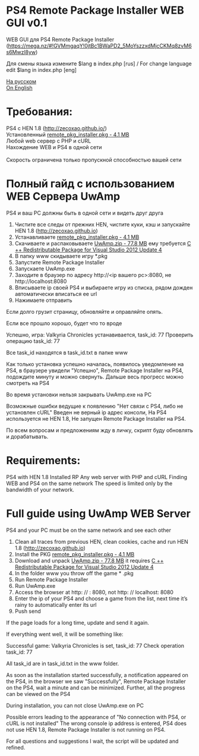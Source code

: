 # PS4 Remote Package Installer WEB GUI v0.1

WEB GUI для PS4 Remote Package Installer (https://mega.nz/#!GVMmgaqY!0jtBc1BWaPD2_5MoYszzxdMjcCKMq8zvM6s6Mwzl8yw)<br />

Для смены языка измените $lang в index.php [rus]  / For change language edit $lang in index.php [eng]

[На русском](https://github.com/Sc0rpion/RPI_GUI#%D1%82%D1%80%D0%B5%D0%B1%D0%BE%D0%B2%D0%B0%D0%BD%D0%B8%D1%8F) <br>
[On English](https://github.com/Sc0rpion/RPI_GUI#requirements)

# Требования:
PS4 с HEN 1.8 (http://zecoxao.github.io/) <br />
Установленный [remote_pkg_installer.pkg - 4.1 MB](https://mega.nz/#!GVMmgaqY!0jtBc1BWaPD2_5MoYszzxdMjcCKMq8zvM6s6Mwzl8yw) <br />
Любой web сервер с PHP и cURL <br />
Нахождение WEB и PS4 в одной сети <br />
<br />
Скорость ограничена только пропускной способностью вашей сети

# Полный гайд с использованием WEB Сервера UwAmp

PS4 и ваш PC должны быть в одной сети и видеть друг друга

1) Чистите все следы от прежних HEN, чистите куки, кэш и запускайте HEN 1.8 (http://zecoxao.github.io)
2) Устанавливаете [remote_pkg_installer.pkg - 4.1 MB](https://mega.nz/#!GVMmgaqY!0jtBc1BWaPD2_5MoYszzxdMjcCKMq8zvM6s6Mwzl8yw)
3) Скачиваете и распаковываете [UwAmp.zip - 77.8 MB](https://mega.nz/#!288GUIwY!6W6UJuust4UcgMd87z2S90hU_tpuS4XGT8XvPom2nf4)
ему требуется  [C ++ Redistributable Package for Visual Studio 2012 Update 4](https://www.microsoft.com/ru-ru/download/details.aspx?id=30679)
4) В папку www скидываете игру *.pkg
5) Запустите Remote Package Installer
6) Запускаете UwAmp.exe
7) Заходите в браузер по адресу http://<ip вашего pc>:8080, не http://localhost:8080
8) Вписываете ip своей PS4 и выбираете игру из списка, рядом дожден автоматически вписаться ее url
9) Нажимаете отправить

Если долго грузит страницу, обновляйте и оправляйте опять. 

Если все прошло хорошо, будет что то вроде 

Успешно, игра: Valkyria Chronicles устанавивается, task_id: 77
Проверить операцию task_id: 77

Все task_id находятся в task_id.txt в папке www

Как только установка успешно началась, появилось уведомление на PS4, в браузере увидели "Успешно", Remote Package Installer на PS4, подождите минуту и можно свернуть. Дальше весь прогресс можно смотреть на PS4

Во время установки нельзя закрывать UwAmp.exe на PC

Возможные ошибки ведущие к появлению "Нет связи с PS4, либо не установлен cURL" Введен не верный ip адрес консоли, На PS4 используется не HEN 1.8, Не запущен Remote Package Installer на PS4.

По всем вопросам и предложениям жду в личку, скрипт буду обновлять и дорабатывать.


# Requirements:
PS4 with HEN 1.8
Installed RP
Any web server with PHP and cURL
Finding WEB and PS4 on the same network
The speed is limited only by the bandwidth of your network.

# Full guide using UwAmp WEB Server

PS4 and your PC must be on the same network and see each other

1. Clean all traces from previous HEN, clean cookies, cache and run HEN 1.8 (http://zecoxao.github.io)
2. Install the PKG [remote_pkg_installer.pkg - 4.1 MB](https://mega.nz/#!GVMmgaqY!0jtBc1BWaPD2_5MoYszzxdMjcCKMq8zvM6s6Mwzl8yw)
3. Download and unpack [UwAmp.zip - 77.8 MB](https://mega.nz/#!288GUIwY!6W6UJuust4UcgMd87z2S90hU_tpuS4XGT8XvPom2nf4) it requires [C ++ Redistributable Package for Visual Studio 2012 Update 4](https://www.microsoft.com/ru-ru/download/details.aspx?id=30679)
4. In the folder www you throw off the game * .pkg
5. Run Remote Package Installer
6. Run UwAmp.exe
7. Access the browser at http: // <ip of your pc>: 8080, not http: // localhost: 8080
8. Enter the ip of your PS4 and choose a game from the list, next time it’s rainy to automatically enter its url
9. Push send

If the page loads for a long time, update and send it again.

If everything went well, it will be something like:

Successful game: Valkyria Chronicles is set, task_id: 77 Check operation task_id: 77

All task_id are in task_id.txt in the www folder.

As soon as the installation started successfully, a notification appeared on the PS4, in the browser we saw "Successfully", Remote Package Installer on the PS4, wait a minute and can be minimized. Further, all the progress can be viewed on the PS4

During installation, you can not close UwAmp.exe on PC

Possible errors leading to the appearance of "No connection with PS4, or cURL is not installed" The wrong console ip address is entered, PS4 does not use HEN 1.8, Remote Package Installer is not running on PS4.

For all questions and suggestions I wait, the script will be updated and refined.
